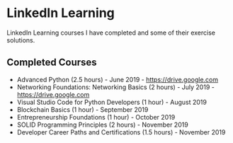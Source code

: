 # LinkedIn Learning

LinkedIn Learning courses I have completed and some of their exercise solutions.

## Completed Courses

- Advanced Python (2.5 hours) - June 2019 - https://drive.google.com
- Networking Foundations: Networking Basics (2 hours) - July 2019 - https://drive.google.com
- Visual Studio Code for Python Developers (1 hour) - August 2019
- Blockchain Basics (1 hour) - September 2019
- Entrepreneurship Foundations (1 hour) - October 2019
- SOLID Programming Principles (2 hours) - November 2019
- Developer Career Paths and Certifications (1.5 hours) - November 2019
